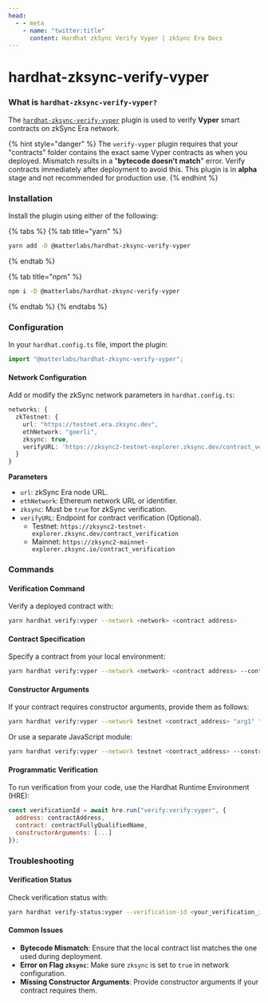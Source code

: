 ```yaml
---
head:
  - - meta
    - name: "twitter:title"
      content: Hardhat zkSync Verify Vyper | zkSync Era Docs
---
```


# hardhat-zksync-verify-vyper

### What is `hardhat-zksync-verify-vyper?`&#x20;

The [`hardhat-zksync-verify-vyper`](https://www.npmjs.com/package/@matterlabs/hardhat-zksync-verify) plugin is used to verify **Vyper** smart contracts on zkSync Era network.

{% hint style="danger" %}
The `verify-vyper` plugin requires that your "contracts" folder contains the exact same Vyper contracts as when you deployed. Mismatch results in a "**bytecode doesn't match**" error. Verify contracts immediately after deployment to avoid this. This plugin is in **alpha** stage and not recommended for production use.
{% endhint %}

### Installation

Install the plugin using either of the following:

{% tabs %}
{% tab title="yarn" %}

```bash
yarn add -D @matterlabs/hardhat-zksync-verify-vyper
```

{% endtab %}

{% tab title="npm" %}

```bash
npm i -D @matterlabs/hardhat-zksync-verify-vyper
```

{% endtab %}
{% endtabs %}

### Configuration

In your `hardhat.config.ts` file, import the plugin:

```typescript
import "@matterlabs/hardhat-zksync-verify-vyper";
```

#### Network Configuration

Add or modify the zkSync network parameters in `hardhat.config.ts`:

```typescript
networks: {
  zkTestnet: {
    url: "https://testnet.era.zksync.dev",
    ethNetwork: "goerli",
    zksync: true,
    verifyURL: 'https://zksync2-testnet-explorer.zksync.dev/contract_verification'
  }
}
```

**Parameters**

- `url`: zkSync Era node URL.
- `ethNetwork`: Ethereum network URL or identifier.
- `zksync`: Must be `true` for zkSync verification.
- `verifyURL`: Endpoint for contract verification (Optional).
  - Testnet: `https://zksync2-testnet-explorer.zksync.dev/contract_verification`
  - Mainnet: `https://zksync2-mainnet-explorer.zksync.io/contract_verification`

### Commands

#### Verification Command

Verify a deployed contract with:

```bash
yarn hardhat verify:vyper --network <network> <contract address>
```

#### Contract Specification

Specify a contract from your local environment:

```bash
yarn hardhat verify:vyper --network <network> <contract address> --contract <fully qualified name>
```

#### Constructor Arguments

If your contract requires constructor arguments, provide them as follows:

```bash
yarn hardhat verify:vyper --network testnet <contract_address> "arg1" "arg2"
```

Or use a separate JavaScript module:

```bash
yarn hardhat verify:vyper --network testnet <contract_address> --constructor-args arguments.js
```

#### Programmatic Verification

To run verification from your code, use the Hardhat Runtime Environment (HRE):

```javascript
const verificationId = await hre.run("verify:verify:vyper", {
  address: contractAddress,
  contract: contractFullyQualifiedName,
  constructorArguments: [...]
});
```

### Troubleshooting

#### Verification Status

Check verification status with:

```bash
yarn hardhat verify-status:vyper --verification-id <your_verification_id>
```

#### Common Issues

- **Bytecode Mismatch**: Ensure that the local contract list matches the one used during deployment.
- **Error on Flag `zksync`**: Make sure `zksync` is set to `true` in network configuration.
- **Missing Constructor Arguments**: Provide constructor arguments if your contract requires them.
